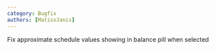 ```yaml
---
category: Bugfix
authors: [MatissJanis]
---
```


Fix approximate schedule values showing in balance pill when selected

